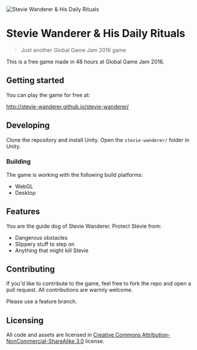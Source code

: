 ![Stevie Wanderer & His Daily Rituals](http://stevie-wanderer.github.io/stevie-wanderer/stevie-wanderer-fb-image.png)

# Stevie Wanderer & His Daily Rituals
> Just another Global Game Jam 2016 game

This is a free game made in 48 hours at Global Game Jam 2016.

## Getting started

You can play the game for free at:

http://stevie-wanderer.github.io/stevie-wanderer/

## Developing

Clone the repository and install Unity. Open the `stevie-wanderer/` folder in
Unity.

### Building

The game is working with the following build platforms:

* WebGL
* Desktop

## Features

You are the guide dog of Stevie Wanderer. Protect Stevie from:
* Dangerous obstacles
* Slippery stuff to step on
* Anything that might kill Stevie

## Contributing

If you'd like to contribute to the game, feel free to fork the repo and open
a pull request. All contributions are warmly welcome.

Please use a feature branch.

## Licensing

All code and assets are licensed in
[Creative Commons Attribution-NonCommercial-ShareAlike 3.0][license] license.

[license]:http://creativecommons.org/licenses/by-nc-sa/3.0/
